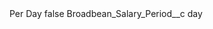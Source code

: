 <?xml version="1.0" encoding="UTF-8"?>
<CustomMetadata xmlns="http://soap.sforce.com/2006/04/metadata" xmlns:xsi="http://www.w3.org/2001/XMLSchema-instance" xmlns:xsd="http://www.w3.org/2001/XMLSchema">
    <label>Per Day</label>
    <protected>false</protected>
    <values>
        <field>Broadbean_Salary_Period__c</field>
        <value xsi:type="xsd:string">day</value>
    </values>
</CustomMetadata>
